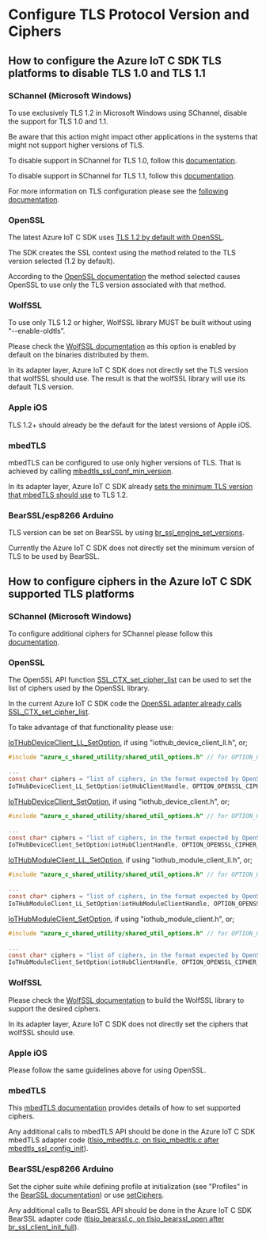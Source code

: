 # Configure TLS Protocol Version and Ciphers

## How to configure the Azure IoT C SDK TLS platforms to disable TLS 1.0 and TLS 1.1

### SChannel (Microsoft Windows)

To use exclusively TLS 1.2 in Microsoft Windows using SChannel, disable the support for TLS 1.0 and 1.1.

Be aware that this action might impact other applications in the systems that might not support higher versions of TLS.

To disable support in SChannel for TLS 1.0, follow this [documentation](https://docs.microsoft.com/en-us/windows-server/identity/ad-fs/operations/manage-ssl-protocols-in-ad-fs#enable-and-disable-tls-10).

To disable support in SChannel for TLS 1.1, follow this [documentation](https://docs.microsoft.com/en-us/windows-server/identity/ad-fs/operations/manage-ssl-protocols-in-ad-fs#enable-and-disable-tls-11).

For more information on TLS configuration please see the [following documentation](https://docs.microsoft.com/en-us/dotnet/framework/network-programming/tls). 


### OpenSSL

The latest Azure IoT C SDK uses [TLS 1.2 by default with OpenSSL](https://github.com/Azure/azure-c-shared-utility/blob/48f7a556865731f0e96c47eb5e9537361f24647c/adapters/tlsio_openssl.c#L1167).

The SDK creates the SSL context using the method related to the TLS version selected (1.2 by default).

According to the [OpenSSL documentation](https://www.openssl.org/docs/man1.0.2/man3/SSL_CTX_new.html) the method selected causes OpenSSL to use only the TLS version associated with that method.  


### WolfSSL

To use only TLS 1.2 or higher, WolfSSL library MUST be built without using “--enable-oldtls”.

Please check the [WolfSSL documentation](https://github.com/wolfSSL/wolfssl/wiki/Building-wolfSSL#25-build-options-configure-options) as this option is enabled by default on the binaries distributed by them.

In its adapter layer, Azure IoT C SDK does not directly set the TLS version that wolfSSL should use.
The result is that the wolfSSL library will use its default TLS version. 


### Apple iOS

TLS 1.2+ should already be the default for the latest versions of Apple iOS. 


### mbedTLS

mbedTLS can be configured to use only higher versions of TLS. 
That is achieved by calling  [mbedtls_ssl_conf_min_version](https://os.mbed.com/teams/sandbox/code/mbedtls/docs/bef26f687287/ssl_8h.html).

In its adapter layer, Azure IoT C SDK already [sets the minimum TLS version that mbedTLS should use](https://github.com/Azure/azure-c-shared-utility/blob/48f7a556865731f0e96c47eb5e9537361f24647c/adapters/tlsio_mbedtls.c#L481) to TLS 1.2.


### BearSSL/esp8266 Arduino

TLS version can be set on BearSSL by using [br_ssl_engine_set_versions](https://www.bearssl.org/gitweb/?p=BearSSL;a=blob;f=inc/bearssl_ssl.h;h=fee7b3c496086b96b5435674c130af2e740b1b88;hb=5f045c759957fdff8c85716e6af99e10901fdac0#l1114).

Currently the Azure IoT C SDK does not directly set the minimum version of TLS to be used by BearSSL.



## How to configure ciphers in the Azure IoT C SDK supported TLS platforms


### SChannel (Microsoft Windows)

To configure additional ciphers for SChannel please follow this [documentation](https://docs.microsoft.com/en-us/windows-server/identity/ad-fs/operations/manage-ssl-protocols-in-ad-fs#enabling-or-disabling-additional-cipher-suites).


### OpenSSL

The OpenSSL API function [SSL_CTX_set_cipher_list](https://www.openssl.org/docs/man1.0.2/man3/SSL_CTX_set_cipher_list.html) can be used to set the list of ciphers used by the OpenSSL library.  

In the current Azure IoT C SDK code the [OpenSSL adapter already calls SSL_CTX_set_cipher_list](https://github.com/Azure/azure-c-shared-utility/blob/48f7a556865731f0e96c47eb5e9537361f24647c/adapters/tlsio_openssl.c#L966).

To take advantage of that functionality please use:

[IoTHubDeviceClient_LL_SetOption](https://github.com/Azure/azure-iot-sdk-c/blob/2019-12-11/iothub_client/inc/iothub_device_client_ll.h#L288), if using "iothub_device_client_ll.h", or;
  
  ```c
  #include "azure_c_shared_utility/shared_util_options.h" // for OPTION_OPENSSL_CIPHER_SUITE

  ...
  const char* ciphers = "list of ciphers, in the format expected by OpenSSL API's SSL_CTX_set_cipher_list()"; // please modify this string to have the desired ciphers.
  IoTHubDeviceClient_LL_SetOption(iotHubClientHandle, OPTION_OPENSSL_CIPHER_SUITE, ciphers);
  ```

[IoTHubDeviceClient_SetOption](https://github.com/Azure/azure-iot-sdk-c/blob/2019-12-11/iothub_client/inc/iothub_device_client.h#L275), if using "iothub_device_client.h", or;

  ```c
  #include "azure_c_shared_utility/shared_util_options.h" // for OPTION_OPENSSL_CIPHER_SUITE

  ...
  const char* ciphers = "list of ciphers, in the format expected by OpenSSL API's SSL_CTX_set_cipher_list()"; // please modify this string to have the desired ciphers.
  IoTHubDeviceClient_SetOption(iotHubClientHandle, OPTION_OPENSSL_CIPHER_SUITE, ciphers);
  ```

[IoTHubModuleClient_LL_SetOption](https://github.com/Azure/azure-iot-sdk-c/blob/2019-12-11/iothub_client/inc/iothub_module_client_ll.h#L252), if using "iothub_module_client_ll.h", or;

  ```c
  #include "azure_c_shared_utility/shared_util_options.h" // for OPTION_OPENSSL_CIPHER_SUITE

  ...
  const char* ciphers = "list of ciphers, in the format expected by OpenSSL API's SSL_CTX_set_cipher_list()"; // please modify this string to have the desired ciphers.
  IoTHubModuleClient_LL_SetOption(iotHubModuleClientHandle, OPTION_OPENSSL_CIPHER_SUITE, ciphers);
  ```

[IoTHubModuleClient_SetOption](https://github.com/Azure/azure-iot-sdk-c/blob/2019-12-11/iothub_client/inc/iothub_module_client.h#L233), if using "iothub_module_client.h", or;

  ```c
  #include "azure_c_shared_utility/shared_util_options.h" // for OPTION_OPENSSL_CIPHER_SUITE

  ...
  const char* ciphers = "list of ciphers, in the format expected by OpenSSL API's SSL_CTX_set_cipher_list()"; // please modify this string to have the desired ciphers.
  IoTHubModuleClient_SetOption(iotHubClientHandle, OPTION_OPENSSL_CIPHER_SUITE, ciphers);
  ```

### WolfSSL

Please check the [WolfSSL documentation](https://www.wolfssl.com/docs/wolfssl-manual/ch2/) to build the WolfSSL library to support the desired ciphers.

In its adapter layer, Azure IoT C SDK does not directly set the ciphers that wolfSSL should use.


### Apple iOS

Please follow the same guidelines above for using OpenSSL.


### mbedTLS

This [mbedTLS documentation](https://os.mbed.com/teams/sandbox/code/mbedtls/docs/bef26f687287/ssl_8h_source.html#l00477) provides details of how to set supported ciphers.

Any additional calls to mbedTLS API should be done in the Azure IoT C SDK mbedTLS adapter code ([tlsio_mbedtls.c, on tlsio_mbedtls.c after mbedtls_ssl_config_init](https://github.com/Azure/azure-c-shared-utility/blob/48f7a556865731f0e96c47eb5e9537361f24647c/adapters/tlsio_mbedtls.c#L482)). 


### BearSSL/esp8266 Arduino

Set the cipher suite while defining profile at initialization (see "Profiles" in the [BearSSL documentation](https://www.bearssl.org/api1.html)) or use [setCiphers](https://arduino-esp8266.readthedocs.io/en/latest/esp8266wifi/bearssl-client-secure-class.html). 

Any additional calls to BearSSL API should be done in the Azure IoT C SDK BearSSL adapter code ([tlsio_bearssl.c, on tlsio_bearssl_open after br_ssl_client_init_full](https://github.com/Azure/azure-c-shared-utility/blob/48f7a556865731f0e96c47eb5e9537361f24647c/adapters/tlsio_bearssl.c#L1102)).